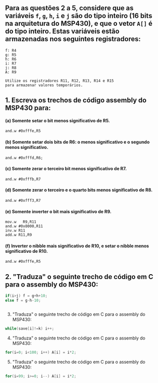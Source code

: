 ## Para as questões 2 a 5, considere que as variáveis `f`, `g`, `h`, `i` e `j` são do tipo inteiro (16 bits na arquitetura do MSP430), e que o vetor `A[]` é do tipo inteiro. Estas variáveis estão armazenadas nos seguintes registradores:
	f: R4
	g: R5
	h: R6
	i: R7
	j: R8
	A: R9

	Utilize os registradores R11, R12, R13, R14 e R15
	para armazenar valores temporários.

## 1. Escreva os trechos de código assembly do MSP430 para:
#### (a) Somente setar o bit menos significativo de R5.
```Assembly
and.w #0xfffe,R5
```
#### (b) Somente setar dois bits de R6: o menos significativo e o segundo menos significativo.
```Assembly
and.w #0xfffd,R6;
```
#### (c) Somente zerar o terceiro bit menos significativo de R7.
```Assembly
and.w #0xfffb,R7
```
#### (d) Somente zerar o terceiro e o quarto bits menos significativo de R8.
```Assembly
and.w #0xfff3,R7
```
#### (e) Somente inverter o bit mais significativo de R9.
```Assembly
mov.w	R9,R11
and.w #0x8000,R11
inv.w R11
add.w R11,R9
```
#### (f) Inverter o nibble mais significativo de R10, e setar o nibble menos significativo de R10.
```Assembly
and.w #0xfffe,R5
```
## 2. "Traduza" o seguinte trecho de código em C para o assembly do MSP430:

```C
if(i>j) f = g+h+10;
else f = g-h-10;
```
```C

```

3. "Traduza" o seguinte trecho de código em C para o assembly do MSP430:

```C
while(save[i]!=k) i++;
```

4. "Traduza" o seguinte trecho de código em C para o assembly do MSP430:

```C
for(i=0; i<100; i++) A[i] = i*2;
```

5. "Traduza" o seguinte trecho de código em C para o assembly do MSP430:

```C
for(i=99; i>=0; i--) A[i] = i*2;
```
